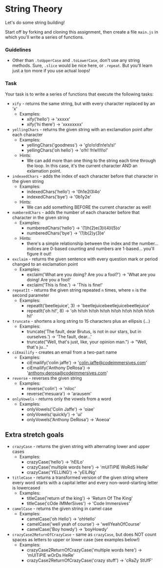 # String Theory

Let's do some string building!

Start off by forking and cloning this assignment, then create a file `main.js` in which you'll write a series of functions.


### Guidelines

* Other than `.toUpperCase` and `.toLowerCase`, don't use any string methods. Sure, `.slice` would be nice here, or `.repeat`. But you'll learn just a ton more if you use actual loops!

### Task

Your task is to write a series of functions that execute the following tasks:

* `xify` - returns the same string, but with every character replaced by an 'x'
  * Examples:
    * xify('hello') -> 'xxxxx'
    * xify('hi there') -> 'xxxxxxxx'
* `yellingChars` - returns the given string with an exclamation point after each character
  * Examples:
    * yellingChars('goodness') -> 'g!o!o!d!n!e!s!s!'
    * yellingChars('oh hello') -> 'o!h! !h!e!l!l!o!'
  * Hints:
    * We can add more than one thing to the string each time through the loop. In this case, it's the current character AND an exlamation point.
* `indexedChars` - adds the index of each character before that character in the given string
  * Examples:
    * indexedChars('hello') -> '0h1e2l3l4o'
    * indexedChars('bye') -> '0b1y2e'
  * Hints: 
    * We can add something BEFORE the current character as well!
* `numberedChars` - adds the number of each character before that character in the given string
  * Examples:
    * numberedChars('hello') -> '(1)h(2)e(3)l(4)l(5)o'
    * numberedChars('bye') -> '(1)b(2)y(3)e'
  * Hints: 
    * there's a simple relationship between the index and the number... indices are 0-based counting and numbers are 1-based... you'll figure it out!
* `exclaim` - returns the given sentence with every question mark or period changed to an exclamation point
  * Examples:
    * exclaim('What are you doing? Are you a fool?') -> 'What are you doing! Are you a fool!'
    * exclaim('This is fine.') -> 'This is fine!'
* `repeatIt` - returns the given string repeated `n` times, where `n` is the second parameter
  * Examples:
    * repeatIt('beetlejuice', 3) -> 'beetlejuicebeetlejuicebeetlejuice'
    * repeatIt('oh hi!', 8) -> 'oh hi!oh hi!oh hi!oh hi!oh hi!oh hi!oh hi!oh hi!'
* `truncate` - shortens a long string to 15 characters plus an ellipsis (...)
  * Examples:
    * truncate('The fault, dear Brutus, is not in our stars, but in ourselves.') -> 'The fault, dear...'
    * truncate("Well, that's just, like, your opinion man.") -> "Well, that's ju..."
* `ciEmailify` - creates an email from a two-part name
  * Examples:
    * ciEmailify('colin jaffe') -> 'colin.jaffe@codeimmersives.com'
    * ciEmailify('Anthony DeRosa') -> 'anthony.derosa@codeimmersives.com'
* `reverse` - reverses the given string
  * Examples:
    * reverse('colin') -> 'niloc'
    * reverse('mesuara') -> 'arausem'
* `onlyVowels` - returns only the vowels from a word
  * Examples:
    * onlyVowels('Colin Jaffe') -> 'oiae'
    * onlyVowels('quickly') -> 'ui'
    * onlyVowels('Anthony DeRosa') -> 'Aoeoa'

## Extra stretch goals

* `crazyCase` - returns the given string with alternating lower and upper cases
  * Examples:
    * crazyCase('hello') -> 'hElLo'
    * crazyCase('multiple words here') -> 'mUlTiPlE WoRdS HeRe'
    * crazyCase('YELLING') -> 'yElLiNg'
* `titleCase` - returns a transformed version of the given string where every word starts with a capital letter and every non-word-starting letter is lowercased
  * Examples:
    * titleCase('return of the king') -> 'Return Of The King'
    * titleCase('cOde iMMerSives') -> 'Code Immersives'
* `camelCase` - returns the given string in camel case
  * Examples:
    * camelCase('oh Hello') -> 'ohHello'
    * camelCase('well yeah of course') -> 'wellYeahOfCourse'
    * camelCase('Boy howdy') -> 'boyHowdy'
* `crazyCase2ReturnOfCrazyCase` - same as `crazyCase`, but does NOT count spaces as letters to upper or lower case (see examples below!)
  * Examples:
    * crazyCase2ReturnOfCrazyCase('multiple words here') -> 'mUlTiPlE wOrDs HeRe'
    * crazyCase2ReturnOfCrazyCase('crazy stuff') -> 'cRaZy StUfF'

